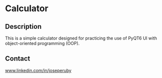 # Calculator
## Description
This is a simple calculator designed for practicing the use of PyQT6 UI with object-oriented programming (OOP).


## Contact

www.linkedin.com/in/joseperuby
